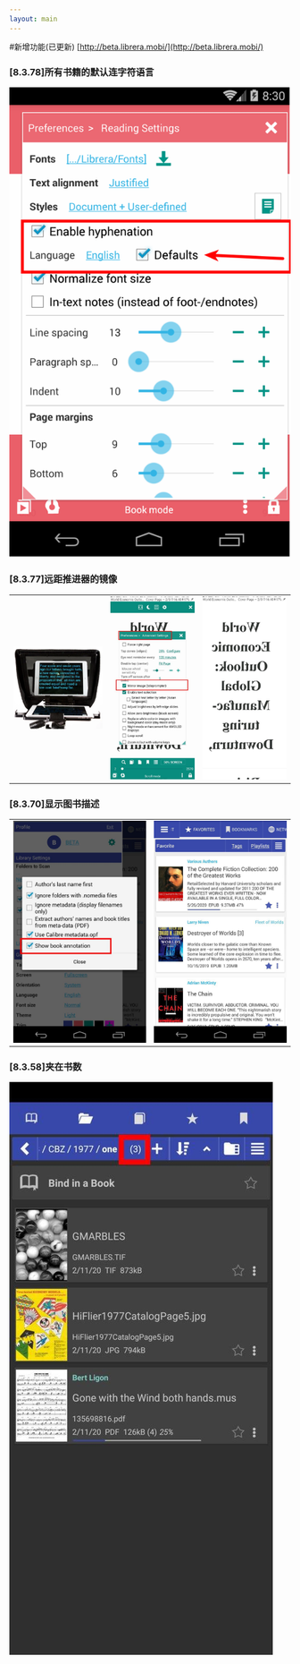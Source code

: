 ```yaml
---
layout: main
---
```


#新增功能(已更新)
[http://beta.librera.mobi/](http://beta.librera.mobi/)

### [8.3.78]所有书籍的默认连字符语言
<img class="i" src="8.3.78.png" />

### [8.3.77]远距推进器的镜像

||||
|-|-|-|
|![](8.3.77c.jpg)|![](8.3.77a.jpg)|![](8.3.77b.jpg)|

### [8.3.70]显示图书描述

|||
|-|-|
|![](8.3.70a.jpg)|![](8.3.70b.jpg)|


### [8.3.58]夹在书数
<img class="i" src="8.3.58.jpg" />
